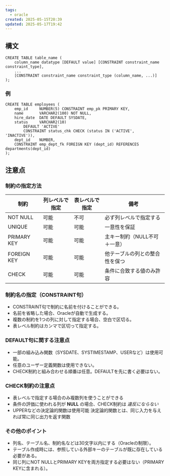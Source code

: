 ```yaml
---
tags:
  - oracle
created: 2025-05-15T20:39
updated: 2025-05-17T19:42
---
```

## 構文
```
CREATE TABLE table_name (
    column_name datatype [DEFAULT value] [CONSTRAINT constraint_name constraint_type],
    ...
    [CONSTRAINT constraint_name constraint_type (column_name, ...)]
);

```

### 例

```
CREATE TABLE employees (
    emp_id     NUMBER(5) CONSTRAINT emp_pk PRIMARY KEY,
    name       VARCHAR2(100) NOT NULL,
    hire_date  DATE DEFAULT SYSDATE,
    status     VARCHAR2(10)
        DEFAULT 'ACTIVE'
        CONSTRAINT status_chk CHECK (status IN ('ACTIVE', 'INACTIVE')),
    dept_id    NUMBER,
    CONSTRAINT emp_dept_fk FOREIGN KEY (dept_id) REFERENCES departments(dept_id)
);

```

## 注意点
### 制約の指定方法

|制約|列レベルで指定|表レベルで指定|備考|
|---|---|---|---|
|NOT NULL|可能|不可|必ず列レベルで指定する|
|UNIQUE|可能|可能|一意性を保証|
|PRIMARY KEY|可能|可能|主キー制約（NULL不可＋一意）|
|FOREIGN KEY|可能|可能|他テーブルの列との整合性を保つ|
|CHECK|可能|可能|条件に合致する値のみ許容|

### 制約名の指定（CONSTRAINT句）

- CONSTRAINT句で制約に名前を付けることができる。
- 名前を省略した場合、Oracleが自動で生成する。
- 複数の制約を1つの列に対して指定する場合、空白で区切る。
- 表レベル制約はカンマで区切って指定する。

### DEFAULT句に関する注意点
- 一部の組み込み関数（SYSDATE、SYSTIMESTAMP、USERなど）は使用可能。
- 任意のユーザー定義関数は使用できない。
- CHECK制約と組み合わせる順番は任意。DEFAULTを先に書く必要はない。

### CHECK制約の注意点
* 表レベルで指定する場合のみ複数列を使うことができる
* 条件の評価に使われる列が **NULL** の場合、CHECK制約は *違反にならない*
* UPPERなどの決定論的関数は使用可能
決定論的関数とは、同じ入力を与えれば常に同じ出力を返す関数

### その他のポイント

- 列名、テーブル名、制約名などは30文字以内にする（Oracleの制限）。
- テーブル作成時には、参照している外部キーのテーブルが既に存在している必要がある。
- 同じ列にNOT NULLとPRIMARY KEYを両方指定する必要はない（PRIMARY KEYに含まれる）。





